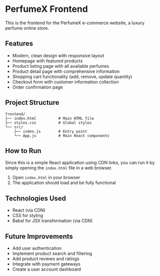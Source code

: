 # PerfumeX Frontend

This is the frontend for the PerfumeX e-commerce website, a luxury perfume online store.

## Features

- Modern, clean design with responsive layout
- Homepage with featured products
- Product listing page with all available perfumes
- Product detail page with comprehensive information
- Shopping cart functionality (add, remove, update quantity)
- Checkout form with customer information collection
- Order confirmation page

## Project Structure

```
frontend/
├── index.html          # Main HTML file
├── styles.css          # Global styles
└── src/
    ├── index.js        # Entry point
    └── App.js          # Main React components
```

## How to Run

Since this is a simple React application using CDN links, you can run it by simply opening the `index.html` file in a web browser.

1. Open `index.html` in your browser
2. The application should load and be fully functional

## Technologies Used

- React (via CDN)
- CSS for styling
- Babel for JSX transformation (via CDN)

## Future Improvements

- Add user authentication
- Implement product search and filtering
- Add product reviews and ratings
- Integrate with payment gateways
- Create a user account dashboard